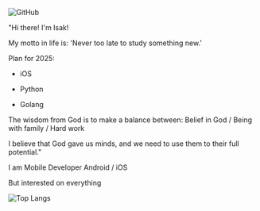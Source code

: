 ![GitHub](https://img.shields.io/badge/github-%23121011.svg?style=for-the-badge&logo=github&logoColor=white)

<!-- ![Logo](https://user-images.githubusercontent.com/52753194/141319610-193463ad-be04-48b9-8fba-d5aac9ba88e4.png)
-->

"Hi there! I'm Isak!

My motto in life is: 'Never too late to study something new.'

Plan for 2025:

- iOS

- Python

- Golang



The wisdom from God is to make a balance between: Belief in God / Being with family / Hard work

I believe that God gave us minds, and we need to use them to their full potential."



I am Mobile Developer
Android / iOS

But interested on everything



![Top Langs](https://github-readme-stats.vercel.app/api/top-langs/?username=IsakDz&layout=compact&theme=tokyonight)



<!-- ### 3+ years experience specializing in the Android Development. 

![Android](https://img.shields.io/badge/Android-3DDC84?style=for-the-badge&logo=android&logoColor=white)

![Java](https://img.shields.io/badge/java-%23ED8B00.svg?style=for-the-badge&logo=java&logoColor=white) ![Kotlin](https://img.shields.io/badge/kotlin-%230095D5.svg?style=for-the-badge&logo=kotlin&logoColor=white)


## 🛠 Skills

- MVVM & MVP
- Koin / Hilt
- Coroutines
- DB Room
- NavComponent & Cicerone

- Architecture with DI
- Android Jetpack
- View binding
- Data binding

- Retrofit
- Picasso, Glide

- Firebase Products
- In-app-purchase & AD in App
- Google Map & MapBox
- Git (Gitlab/Github)

- Migration from Android Support to AndroidX

- Jira & Trello

- Material Design
- Design (Figma, Ps)

- Experience developing and releasing apps into Google Play.

-->


<!-- 
## StackTech 
It's my pet projects with any technologies and patterns.



| Repository| Pattern  | Navigation              | Multithreading | DI              |
| :-------- | :--------| :-----------            | :-----------   | :-----------    |
|[Choose the branch](https://github.com/dzhumaliev/Pet_NewsApp)      | MVVM     |   NavComponent          |   Coroutines   | Koin            |
| ***       | MVP      |                         |                | Hilt            |
|           |          |                         |                | Dagger 2        |
|           |          |                         |   RxKotlin     | Koin            |
|           |          |                         |                | Hilt            |
|           |          |                         |                | Dagger 2        |

<!-- 

| Repository| Pattern  | Navigation              | Multithreading | DI              |
| :-------- | :--------| :-----------            | :-----------   | :-----------    |
| ***       |   MVVM   |   Cicerone              |   Coroutines   | Koin            |
| ***       |   MVP    |                         |                | Hilt            |
|           |          |                         |                | Dagger 2        |
|           |          |                         |   RxKotlin     | Koin            |
|           |          |                         |                | Hilt            |
|           |          |                         |                | Dagger 2        |

| Repository| Pattern  | Navigation              | Multithreading | DI              |
| :-------- | :--------| :-----------            | :-----------   | :-----------    |
| ***       |  MVVM    | Activities / FragTrans  |   Coroutines   | Koin            |
| ***       |  MVP     |                         |                | Hilt            |
|           |          |                         |                | Dagger 2        |
|           |          |                         |   RxKotlin     | Koin            |
|           |          |                         |                | Hilt            |
|           |          |                         |                | Dagger 2        |

-->






<!-- ![Telegram](https://img.shields.io/badge/Telegram-2CA5E0?style=for-the-badge&logo=telegram&logoColor=white) -->





